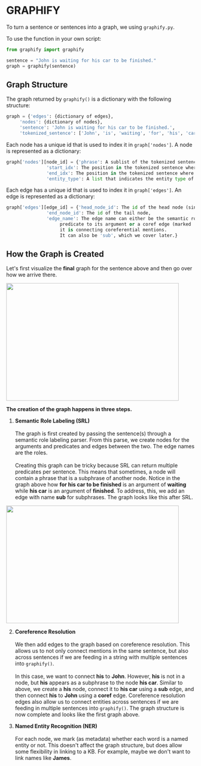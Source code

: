 # GRAPHIFY

To turn a sentence or sentences into a graph, we using `graphify.py`. 

To use the function in your own script:
```Python
from graphify import graphify

sentence = "John is waiting for his car to be finished."
graph = graphify(sentence)
```

## Graph Structure
The graph returned by `graphify()` is a dictionary with the following structure:
```Python
graph = {'edges': {dictionary of edges},
	 'nodes': {dictionary of nodes},
	 'sentence': 'John is waiting for his car to be finished.',
	 'tokenized_sentence': ['John', 'is', 'waiting', 'for', 'his', 'car', 'to', 'be', 'finished', '.']
```

Each node has a unique id that is used to index it in `graph['nodes']`. A node is represented as a dictionary:
```Python
graph['nodes'][node_id] = {'phrase': A sublist of the tokenized sentence that this node represents,
			   'start_idx': The position in the tokenized sentence where the phrase begins,
			   'end_idx': The position in the tokenized sentence where the phrase ends,
			   'entity_type': A list that indicates the entity type of each word in the phrase}
```

Each edge has a unique id that is used to index it in `graph['edges']`. An edge is represented as a dictionary:
```Python
graph['edges'][edge_id] = {'head_node_id': The id of the head node (since this is a directed graph),
			   'end_node_id': The id of the tail node,
			   'edge_name': The edge name can either be the semantic role connecting the 
			   		predicate to its argument or a coref edge (marked 'coref') if 
			   		it is connecting coreferential mentions. 
			   		It can also be 'sub', which we cover later.}
```

## How the Graph is Created
Let's first visualize the **final** graph for the sentence above and then go over how we arrive there.

<img src="imgs/graph.png" width="461" height="314" />

**The creation of the graph happens in three steps.**

1. **Semantic Role Labeling (SRL)**<br/><br/>
The graph is first created by passing the sentence(s) through a semantic role labeling parser. From this parse, we create nodes for the arguments and predicates and edges between the two. The edge names are the roles.  <br/><br/>
Creating this graph can be tricky because SRL can return multiple predicates per sentence. This means that sometimes, a node will contain a phrase that is a subphrase of another node. Notice in the graph above how **for his car to be finished** is an argument of **waiting** while **his car** is an argument of **finished**. To address, this, we add an edge with name **sub** for subphrases. The graph looks like this after SRL.

<img src="imgs/graph_srl.png" width="461" height="314" />

2. **Coreference Resolution**<br/><br/>
We then add edges to the graph based on coreference resolution. This allows us to not only connect mentions in the same sentence, but also across sentences if we are feeding in a string with multiple sentences into `graphify()`. <br/><br/>
In this case, we want to connect **his** to **John**. However, **his** is not in a node, but **his** appears as a subphrase to the node **his car**. Similar to above, we create a **his** node, connect it to **his car** using a **sub** edge, and then connect **his** to **John** using a **coref** edge. Coreference resolution edges also allow us to connect entities across sentences if we are feeding in multiple sentences into `graphify()`. The graph structure is now complete and looks like the first graph above.

3. **Named Entity Recognition (NER)**<br/><br/>
For each node, we mark (as metadata) whether each word is a named entity or not. This doesn't affect the graph structure, but does allow some flexibility in linking to a KB. For example, maybe we don't want to link names like **James**.